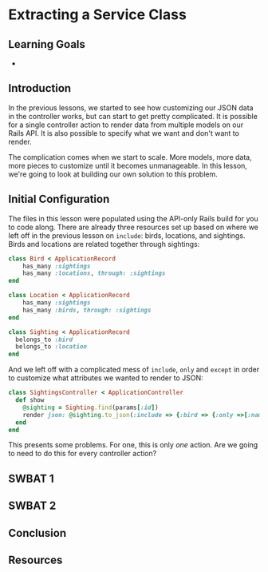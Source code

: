 # Extracting a Service Class

## Learning Goals

- 
## Introduction

In the previous lessons, we started to see how customizing our JSON data in the
controller works, but can start to get pretty complicated. It is possible for
a single controller action to render data from multiple models on our Rails
API. It is also possible to specify what we want and don't want to render. 

The complication comes when we start to scale. More models, more data, more
pieces to customize until it becomes unmanageable. In this lesson, we're going
to look at building our own solution to this problem.

## Initial Configuration

The files in this lesson were populated using the API-only Rails build for you
to code along. There are already three resources set up based on where we left
off in the previous lesson on `include`: birds, locations, and sightings. Birds
and locations are related together through sightings:

```rb
class Bird < ApplicationRecord
    has_many :sightings
    has_many :locations, through: :sightings
end
```

```rb
class Location < ApplicationRecord
    has_many :sightings
    has_many :birds, through: :sightings
end
```

```rb
class Sighting < ApplicationRecord
  belongs_to :bird
  belongs_to :location
end
```

And we left off with a complicated mess of `include`, `only` and `except` in
order to customize what attributes we wanted to render to JSON:

```rb
class SightingsController < ApplicationController
  def show
    @sighting = Sighting.find(params[:id])
    render json: @sighting.to_json(:include => {:bird => {:only =>[:name, :species]}, :location => {:only =>[:latitude, :longitude]}}, :except => [:updated_at])
  end
end
```

This presents some problems. For one, this is only _one_ action. Are we going to need to do this for every controller action? 

## SWBAT 1

## SWBAT 2

## Conclusion

## Resources
